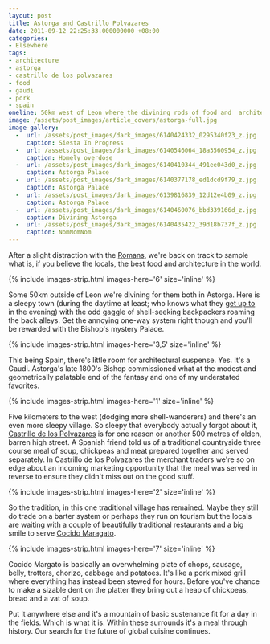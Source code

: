 ```yaml
---
layout: post
title: Astorga and Castrillo Polvazares
date: 2011-09-12 22:25:33.000000000 +08:00
categories:
- Elsewhere
tags:
- architecture
- astorga
- castrillo de los polvazares
- food
- gaudi
- pork
- spain
oneline: 50km west of Leon where the divining rods of food and  architecture come together with some Gaudi and a lot of pork.
image: /assets/post_images/article_covers/astorga-full.jpg
image-gallery:
  -  url: /assets/post_images/dark_images/6140424332_0295340f23_z.jpg
     caption: Siesta In Progress
  -  url: /assets/post_images/dark_images/6140546064_18a3560954_z.jpg
     caption: Homely overdose
  -  url: /assets/post_images/dark_images/6140410344_491ee043d0_z.jpg
     caption: Astorga Palace
  -  url: /assets/post_images/dark_images/6140377178_ed1dcd9f79_z.jpg
     caption: Astorga Palace
  -  url: /assets/post_images/dark_images/6139816839_12d12e4b09_z.jpg
     caption: Astorga Palace
  -  url: /assets/post_images/dark_images/6140460076_bbd339166d_z.jpg
     caption: Divining Astorga
  -  url: /assets/post_images/dark_images/6140435422_39d18b737f_z.jpg
     caption: NomNomNom
---
```

After a slight distraction with the <a href="http://www.triplefiveshanghai.com/las-medulas-spain/">Romans</a>, we're back on track to sample what is, if you believe the locals, the best food and architecture in the world. 

{% include images-strip.html images-here='6' size='inline' %}

Some 50km outside of Leon we're divining for them both in Astorga. Here is a sleepy town (during the daytime at least; who knows what they <a href="http://www.triplefiveshanghai.com/villamanan-spain/">get up to</a> in the evening) with the odd gaggle of shell-seeking backpackers roaming the back alleys. Get the annoying one-way system right though and you'll be rewarded with the Bishop's mystery Palace. 

{% include images-strip.html images-here='3,5' size='inline' %}

This being Spain, there's little room for architectural suspense. Yes. It's a Gaudi. Astorga's late 1800's Bishop commissioned what at the modest and geometrically palatable end of the fantasy and one of my understated favorites.

{% include images-strip.html images-here='1' size='inline' %}

Five kilometers to the west (dodging more shell-wanderers) and there's an even more sleepy village. So sleepy that everybody actually forgot about it, <a href="http://www.castrillodelospolvazares.net/">Castrillo de los Polvazares</a> is for one reason or another 500 metres of olden, barren high street. A Spanish friend told us of a traditional countryside three course meal of soup, chickpeas and meat prepared together and served separately. In Castrillo de los Polvazares the merchant traders we're so on edge about an incoming marketing opportunity that the meal was served in reverse to ensure they didn't miss out on the good stuff.

{% include images-strip.html images-here='2' size='inline' %}

So the tradition, in this one traditional village has remained. Maybe they still do trade on a barter system or perhaps they run on tourism but the locals are waiting with a couple of beautifully traditional restaurants and a big smile to serve <a href="http://web.cocido-maragato.com/">Cocido Maragato</a>.

{% include images-strip.html images-here='7' size='inline' %}

Cocido Margato is basically an overwhelming plate of chops, sausage, belly, trotters, chorizo, cabbage and potatoes. It's like a pork mixed grill where everything has instead been stewed for hours. Before you've chance to make a sizable dent on the platter they bring out a heap of chickpeas, bread and a vat of soup.

Put it anywhere else and it's a mountain of basic sustenance fit for a day in the fields. Which is what it is. Within these surrounds it's a meal through history. Our search for the future of global cuisine continues.

